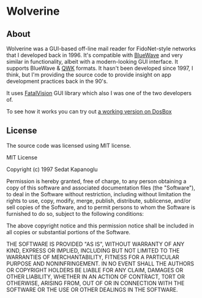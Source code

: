# Wolverine

## About
Wolverine was a GUI-based off-line mail reader for FidoNet-style networks that I developed back in 1996. It's compatible with [BlueWave](https://en.wikipedia.org/wiki/Blue_Wave)  and very similar in functionality, albeit with a modern-looking GUI interface. It supports BlueWave & [QWK](https://en.wikipedia.org/wiki/QWK_(file_format)) formats. It hasn't been developed since 1997, I think, but I'm providing the source code to provide insight on app development practices back in the 90's.

It uses [FatalVision](https://github.com/ssg/fatalvision) GUI library which also I was one of the two developers of.

To see how it works you can try out [a working version on DosBox](https://github.com/ssg/wolverine/releases)

## License
The source code was licensed using MIT license.

MIT License

Copyright (c) 1997 Sedat Kapanoglu

Permission is hereby granted, free of charge, to any person obtaining a copy
of this software and associated documentation files (the "Software"), to deal
in the Software without restriction, including without limitation the rights
to use, copy, modify, merge, publish, distribute, sublicense, and/or sell
copies of the Software, and to permit persons to whom the Software is
furnished to do so, subject to the following conditions:

The above copyright notice and this permission notice shall be included in all
copies or substantial portions of the Software.

THE SOFTWARE IS PROVIDED "AS IS", WITHOUT WARRANTY OF ANY KIND, EXPRESS OR
IMPLIED, INCLUDING BUT NOT LIMITED TO THE WARRANTIES OF MERCHANTABILITY,
FITNESS FOR A PARTICULAR PURPOSE AND NONINFRINGEMENT. IN NO EVENT SHALL THE
AUTHORS OR COPYRIGHT HOLDERS BE LIABLE FOR ANY CLAIM, DAMAGES OR OTHER
LIABILITY, WHETHER IN AN ACTION OF CONTRACT, TORT OR OTHERWISE, ARISING FROM,
OUT OF OR IN CONNECTION WITH THE SOFTWARE OR THE USE OR OTHER DEALINGS IN THE
SOFTWARE.
